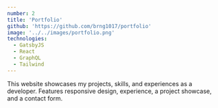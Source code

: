 ```yaml
---
number: 2
title: 'Portfolio'
github: 'https://github.com/brng1017/portfolio'
image: '../../images/portfolio.png'
technologies:
  - GatsbyJS
  - React
  - GraphQL
  - Tailwind
---
```


This website showcases my projects, skills, and experiences as a developer. Features responsive design, experience, a project showcase, and a contact form.
